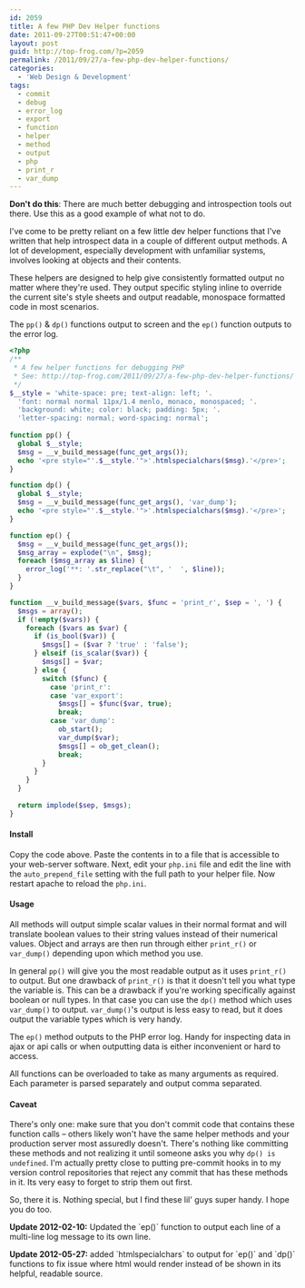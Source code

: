 ```yaml
---
id: 2059
title: A few PHP Dev Helper functions
date: 2011-09-27T00:51:47+00:00
layout: post
guid: http://top-frog.com/?p=2059
permalink: /2011/09/27/a-few-php-dev-helper-functions/
categories:
  - 'Web Design & Development'
tags:
  - commit
  - debug
  - error_log
  - export
  - function
  - helper
  - method
  - output
  - php
  - print_r
  - var_dump
---
```


<div class="alert warning">
<p><b>Don't do this</b>: There are much better debugging and introspection tools out there. Use this as a good example of what not to do.</p>
</div>

I've come to be pretty reliant on a few little dev helper functions that I've written that help introspect data in a couple of different output methods. A lot of development, especially development with unfamiliar systems, involves looking at objects and their contents. 

These helpers are designed to help give consistently formatted output no matter where they're used. They output specific styling inline to override the current site's style sheets and output readable, monospace formatted code in most scenarios.

The `pp()` & `dp()` functions output to screen and the `ep()` function outputs to the error log.

``` php
<?php
/**
 * A few helper functions for debugging PHP
 * See: http://top-frog.com/2011/09/27/a-few-php-dev-helper-functions/ for info
 */
$__style = 'white-space: pre; text-align: left; '.
  'font: normal normal 11px/1.4 menlo, monaco, monospaced; '.
  'background: white; color: black; padding: 5px; '.
  'letter-spacing: normal; word-spacing: normal';
  
function pp() {
  global $__style;
  $msg = __v_build_message(func_get_args());
  echo '<pre style="'.$__style.'">'.htmlspecialchars($msg).'</pre>';
}

function dp() {
  global $__style;
  $msg = __v_build_message(func_get_args(), 'var_dump');
  echo '<pre style="'.$__style.'">'.htmlspecialchars($msg).'</pre>';
}

function ep() {
  $msg = __v_build_message(func_get_args());
  $msg_array = explode("\n", $msg);
  foreach ($msg_array as $line) {
    error_log('**: '.str_replace("\t", '  ', $line));
  }
}

function __v_build_message($vars, $func = 'print_r', $sep = ', ') {
  $msgs = array();
  if (!empty($vars)) {
    foreach ($vars as $var) {
      if (is_bool($var)) {
        $msgs[] = ($var ? 'true' : 'false');
      } elseif (is_scalar($var)) {
        $msgs[] = $var;
      } else {
        switch ($func) {
          case 'print_r':
          case 'var_export':
            $msgs[] = $func($var, true);
            break;
          case 'var_dump':
            ob_start();
            var_dump($var);
            $msgs[] = ob_get_clean();
            break;
        }
      }
    }
  }
  
  return implode($sep, $msgs);
}
```

#### Install

Copy the code above. Paste the contents in to a file that is accessible to your web-server software. Next, edit your `php.ini` file and edit the line with the `auto_prepend_file` setting with the full path to your helper file. Now restart apache to reload the `php.ini`.

#### Usage

All methods will output simple scalar values in their normal format and will translate boolean values to their string values instead of their numerical values. Object and arrays are then run through either `print_r()` or `var_dump()` depending upon which method you use.

In general `pp()` will give you the most readable output as it uses `print_r()` to output. But one drawback of `print_r()` is that it doesn't tell you what type the variable is. This can be a drawback if you're working specifically against boolean or null types. In that case you can use the `dp()` method which uses `var_dump()` to output. `var_dump()`'s output is less easy to read, but it does output the variable types which is very handy.

The `ep()` method outputs to the PHP error log. Handy for inspecting data in ajax or api calls or when outputting data is either inconvenient or hard to access.

All functions can be overloaded to take as many arguments as required. Each parameter is parsed separately and output comma separated.

#### Caveat

There's only one: make sure that you don't commit code that contains these function calls – others likely won't have the same helper methods and your production server most assuredly doesn't. There's nothing like committing these methods and not realizing it until someone asks you why `dp() is undefined`. I'm actually pretty close to putting pre-commit hooks in to my version control repositories that reject any commit that has these methods in it. Its very easy to forget to strip them out first.

So, there it is. Nothing special, but I find these lil' guys super handy. I hope you do too.

<div class="quicknav">
  <p>
    <b>Update 2012-02-10:</b> Updated the `ep()` function to output each line of a multi-line log message to its own line.</b>
  </p>
  
  <p>
    <b>Update 2012-05-27:</b> added `htmlspecialchars` to output for `ep()` and `dp()` functions to fix issue where html would render instead of be shown in its helpful, readable source.
  </p>
</div>